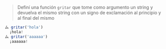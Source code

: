 >Definí una función `gritar` que tome como argumento un string y devuelva el mismo string con un signo de exclamación al principio y al final del mismo

>
```javascript
ム gritar('hola')
  ¡hola!
ム gritar('aaaaaa')
  ¡aaaaaa!
```